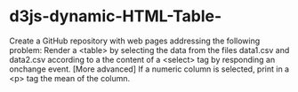 # d3js-dynamic-HTML-Table-
Create a GitHub repository with web pages addressing the following problem:   Render a &lt;table> by selecting the data from the files data1.csv and data2.csv according to a the content of a &lt;select> tag by responding an onchange event. [More advanced] If a numeric column is selected, print in a &lt;p> tag the mean of the column.
